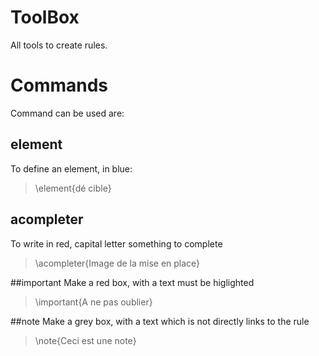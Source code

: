 # ToolBox
All tools to create rules.

# Commands
Command can be used are:

## element
To define an element, in blue:
> \element{dé cible}

## acompleter
To write in red, capital letter something to complete
> \acompleter{Image de la mise en place}

##important
Make a red box, with a text must be higlighted
> \important{A ne pas oublier}

##note
Make a grey box, with a text which is not directly links to the rule
> \note{Ceci est une note}
